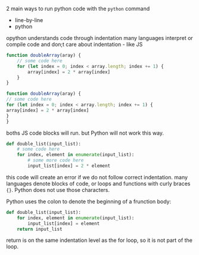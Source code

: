 2 main ways to run python code with the `python` command

- line-by-line
- python

opython understands code through indentation
many languages interpret or compile code and don;t care about indentation - like JS

```js
function doubleArray(aray) {
    // some code here
    for (let index = 0; index < array.length; index += 1) {
        array[index] = 2 * array[index]
    }
}
```
```js
function doubleArray(aray) {
// some code here
for (let index = 0; index < array.length; index += 1) {
array[index] = 2 * array[index]
}
}
```
boths JS code blocks will run. but Python will not work this way.

```py
def double_list(input_list):
    # some code here
    for index, element in enumerate(input_list):
        # some more code here
        input_list[index] = 2 * element
```

this code will create an error if we do not follow correct indentation. many languages denote blocks of code, or loops and functions with curly braces `{}`. Python does not use those characters.

Python uses the colon to denote the beginning of a frunction body:

```py
def double_list(input_list):
    for index, element in enumerate(input_list):
        input_list[index] = element
    return input_list
```

return is on the same indentation level as the for loop, so it is not part of the loop.
